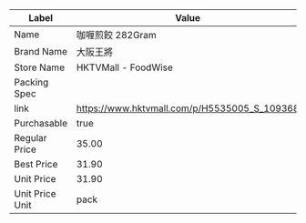 | Label           | Value                                        |
| --------------- | -------------------------------------------- |
| Name            | 咖喱煎餃 282Gram                                 |
| Brand Name      | 大阪王將                                         |
| Store Name      | HKTVMall - FoodWise                          |
| Packing Spec    |                                              |
| link            | https://www.hktvmall.com/p/H5535005_S_109368 |
| Purchasable     | true                                         |
| Regular Price   | 35.00                                        |
| Best Price      | 31.90                                        |
| Unit Price      | 31.90                                        |
| Unit Price Unit | pack                                         |
